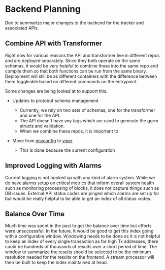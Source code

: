 # Backend Planning

Doc to summarize major changes to the backend for the tracker and associated APIs. 

## Combine API with Transformer 

Right now for various reasons the API and transformer live in different repos and are deployed separately. Since they both operate on the same schemas, it would be very helpful to combine these into the same repo and compile them so that both functions can be run from the same binary. Deployment will still be as different containers with the difference between them toggleable based on different commands on the entrypoint. 

Some changes are being looked at to support this. 

- Updates to protobuf schema management 
  - Currently, we rely on two sets of schemas, one for the transformer and one for the API.
  - The API doesn't have any tags which are used to generate the gorm structs and validation. 
  - When we combine these repos, it is important to 


- Move from [envconfig](https://github.com/kelseyhightower/envconfig) to [viper](https://github.com/spf13/viper)
  - This is done because the current configuration

## Improved Logging with Alarms 

Current logging is not hooked up with any kind of alarm system. While we do have alarms setup on critical metrics that inform overall system health such as monitoring processing of blocks, it does not capture things such as DB issues. External API status codes are pinged which alarms are set up for but would be really helpful to be able to get an index of all status codes. 

## Balance Over Time

Much time was spent in the past to get the balance over time but efforts were unsuccessful. In the future, it would be good to get this index going with a configurable window. Windowing needs to be done as it is not helpful to keep an index of every single transaction as for high Tx addresses, there could be hundreds of thousands of results over a short period of time. The window to summarize the results should be selected to be the minimum resolution needed for the results on the frontend. A stream processor will then be built to keep the index maintained at head. 
